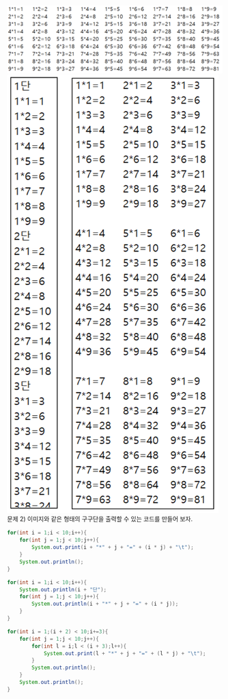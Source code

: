 ![image](./images/image39.png)
![image](./images/image40.png)
문제 2) 이미지와 같은 형태의 구구단을 출력할 수 있는 코드를 만들어 보자.
```java
for(int i = 1;i < 10;i++){
    for(int j = 1;j < 10;j++){
        System.out.print(i + "*" + j + "=" + (i * j) + "\t");
    }
    System.out.println();
}
```
```java
for(int i = 1;i < 10;i++){
    System.out.println(i + "단");
    for(int j = 1;j < 10;j++){
        System.out.println(i + "*" + j + "=" + (i * j));
    }
}
```
```java
for(int i = 1;(i + 2) < 10;i+=3){
    for(int j = 1;j < 10;j++){
        for(int l = i;l < (i + 3);l++){
            System.out.print(l + "*" + j + "=" + (l * j) + "\t");
        }
        System.out.println();
    }
    System.out.println();
}
```
